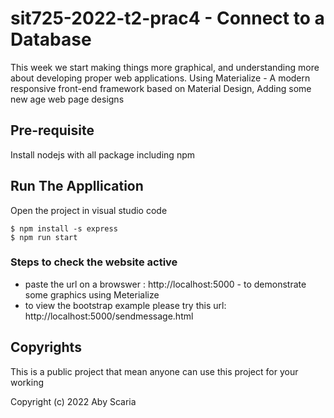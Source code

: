 # sit725-2022-t2-prac4  - Connect to a Database
This week we start making things more graphical, and understanding more about developing proper web applications. 
Using Materialize -  A modern responsive front-end framework based on Material Design, Adding some new age web page designs 

## Pre-requisite
Install nodejs with all package including npm 

## Run The Appllication

Open the project in visual studio code

```
$ npm install -s express
$ npm run start
```
### Steps to check the website active 
- paste the url on a browswer : http://localhost:5000 - to demonstrate some graphics using Meterialize 
- to view the bootstrap example please try this url:  http://localhost:5000/sendmessage.html


## Copyrights
This is a public project that mean anyone can use this project for your working

Copyright (c) 2022 Aby Scaria
